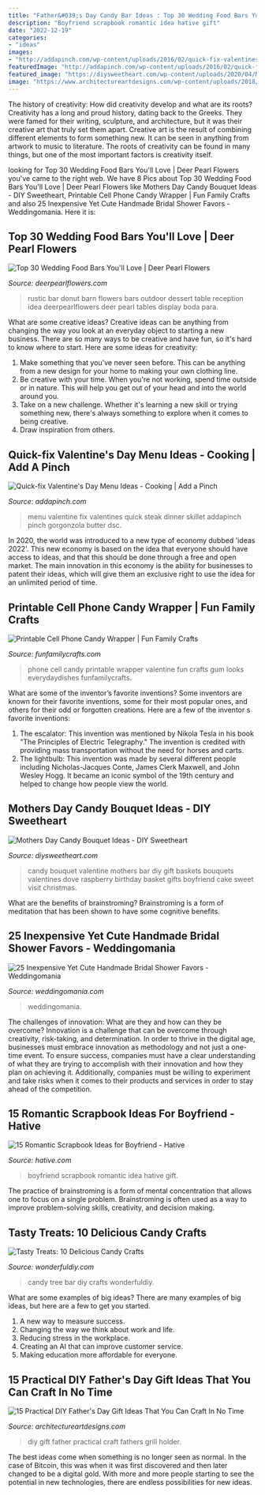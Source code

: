 ```yaml
---
title: "Father&#039;s Day Candy Bar Ideas : Top 30 Wedding Food Bars You&#039;ll Love"
description: "Boyfriend scrapbook romantic idea hative gift"
date: "2022-12-19"
categories:
- "ideas"
images:
- "http://addapinch.com/wp-content/uploads/2016/02/quick-fix-valentines-day-menu-skillet-steak-DSC_8228-1.jpg"
featuredImage: "http://addapinch.com/wp-content/uploads/2016/02/quick-fix-valentines-day-menu-skillet-steak-DSC_8228-1.jpg"
featured_image: "https://diysweetheart.com/wp-content/uploads/2020/04/Mothers-Day-Candy-Bouquet-Ideas-14.jpg"
image: "https://www.architectureartdesigns.com/wp-content/uploads/2018/04/15-Practical-DIY-Fathers-Day-Gift-Ideas-That-You-Can-Craft-In-No-Time-6.jpg"
---
```



The history of creativity: How did creativity develop and what are its roots?
Creativity has a long and proud history, dating back to the Greeks. They were famed for their writing, sculpture, and architecture, but it was their creative art that truly set them apart. Creative art is the result of combining different elements to form something new. It can be seen in anything from artwork to music to literature. The roots of creativity can be found in many things, but one of the most important factors is creativity itself.

	

		
looking for Top 30 Wedding Food Bars You&#039;ll Love | Deer Pearl Flowers you've came to the right web. We have 8 Pics about Top 30 Wedding Food Bars You&#039;ll Love | Deer Pearl Flowers like Mothers Day Candy Bouquet Ideas - DIY Sweetheart, Printable Cell Phone Candy Wrapper | Fun Family Crafts and also 25 Inexpensive Yet Cute Handmade Bridal Shower Favors - Weddingomania. Here it is:
		
    
## Top 30 Wedding Food Bars You&#039;ll Love | Deer Pearl Flowers

<img loading=lazy src="http://www.deerpearlflowers.com/wp-content/uploads/2015/03/rustic-wedding-donut-bar.jpg" onerror="this.onerror=null;this.src='https://tse2.mm.bing.net/th?id=OIP.36ATdAOmst2fPn0R_MioxAHaLH&amp;pid=15.1';" alt="Top 30 Wedding Food Bars You&#039;ll Love | Deer Pearl Flowers">

_Source: deerpearlflowers.com_

>rustic bar donut barn flowers bars outdoor dessert table reception idea deerpearlflowers deer pearl tables display boda para. 

	

What are some creative ideas?
Creative ideas can be anything from changing the way you look at an everyday object to starting a new business. There are so many ways to be creative and have fun, so it's hard to know where to start. Here are some ideas for creativity: 
1. Make something that you've never seen before. This can be anything from a new design for your home to making your own clothing line. 
2. Be creative with your time. When you're not working, spend time outside or in nature. This will help you get out of your head and into the world around you. 
3. Take on a new challenge. Whether it's learning a new skill or trying something new, there's always something to explore when it comes to being creative. 
4. Draw inspiration from others.

    
## Quick-fix Valentine&#039;s Day Menu Ideas - Cooking | Add A Pinch

<img loading=lazy src="http://addapinch.com/wp-content/uploads/2016/02/quick-fix-valentines-day-menu-skillet-steak-DSC_8228-1.jpg" onerror="this.onerror=null;this.src='https://tse2.mm.bing.net/th?id=OIP.4zJNGvjNRXs204P2gbJLXwHaLJ&amp;pid=15.1';" alt="Quick-fix Valentine&#039;s Day Menu Ideas - Cooking | Add a Pinch">

_Source: addapinch.com_

>menu valentine fix valentines quick steak dinner skillet addapinch pinch gorgonzola butter dsc. 

	

In 2020, the world was introduced to a new type of economy dubbed 'ideas 2022'. This new economy is based on the idea that everyone should have access to ideas, and that this should be done through a free and open market. The main innovation in this economy is the ability for businesses to patent their ideas, which will give them an exclusive right to use the idea for an unlimited period of time.

    
## Printable Cell Phone Candy Wrapper | Fun Family Crafts

<img loading=lazy src="https://funfamilycrafts.com/wp-content/uploads/2015/02/valentine-candy-wrapper-everydaydishes_com-H.jpg" onerror="this.onerror=null;this.src='https://tse1.mm.bing.net/th?id=OIP.Veh-B7-uSfH0WBBpTiZr8QHaE3&amp;pid=15.1';" alt="Printable Cell Phone Candy Wrapper | Fun Family Crafts">

_Source: funfamilycrafts.com_

>phone cell candy printable wrapper valentine fun crafts gum looks everydaydishes funfamilycrafts. 

	

What are some of the inventor’s favorite inventions?
Some inventors are known for their favorite inventions, some for their most popular ones, and others for their odd or forgotten creations. Here are a few of the inventor s favorite inventions:
1. The escalator: This invention was mentioned by Nikola Tesla in his book "The Principles of Electric Telegraphy." The invention is credited with providing mass transportation without the need for horses and carts.
2. The lightbulb: This invention was made by several different people including Nicholas-Jacques Conte, James Clerk Maxwell, and John Wesley Hogg. It became an iconic symbol of the 19th century and helped to change how people view the world.

    
## Mothers Day Candy Bouquet Ideas - DIY Sweetheart

<img loading=lazy src="https://diysweetheart.com/wp-content/uploads/2020/04/Mothers-Day-Candy-Bouquet-Ideas-14.jpg" onerror="this.onerror=null;this.src='https://tse4.mm.bing.net/th?id=OIP.rlcg0ieyYdMYpTxfqhDiGgHaJo&amp;pid=15.1';" alt="Mothers Day Candy Bouquet Ideas - DIY Sweetheart">

_Source: diysweetheart.com_

>candy bouquet valentine mothers bar diy gift baskets bouquets valentines dove raspberry birthday basket gifts boyfriend cake sweet visit christmas. 

	

What are the benefits of brainstroming?
Brainstroming is a form of meditation that has been shown to have some cognitive benefits.

    
## 25 Inexpensive Yet Cute Handmade Bridal Shower Favors - Weddingomania

<img loading=lazy src="https://i.weddingomania.com/2016/05/Candy-Tiny-Jars-Favors.jpg" onerror="this.onerror=null;this.src='https://tse4.mm.bing.net/th?id=OIP.ZWwcvrmf7fddtElYxRU8FwHaJ4&amp;pid=15.1';" alt="25 Inexpensive Yet Cute Handmade Bridal Shower Favors - Weddingomania">

_Source: weddingomania.com_

>weddingomania. 

	

The challenges of innovation: What are they and how can they be overcome?
Innovation is a challenge that can be overcome through creativity, risk-taking, and determination. In order to thrive in the digital age, businesses must embrace innovation as methodology and not just a one-time event. To ensure success, companies must have a clear understanding of what they are trying to accomplish with their innovation and how they plan on achieving it. Additionally, companies must be willing to experiment and take risks when it comes to their products and services in order to stay ahead of the competition.

    
## 15 Romantic Scrapbook Ideas For Boyfriend - Hative

<img loading=lazy src="https://hative.com/wp-content/uploads/2014/06/scrapbook-ideas-for-boyfriend/8-romantic-scrapbook-ideas.jpg" onerror="this.onerror=null;this.src='https://tse4.mm.bing.net/th?id=OIP.sz5gww3kaa5K4gcRXpQKmAHaJ6&amp;pid=15.1';" alt="15 Romantic Scrapbook Ideas for Boyfriend - Hative">

_Source: hative.com_

>boyfriend scrapbook romantic idea hative gift. 

	

The practice of brainstroming is a form of mental concentration that allows one to focus on a single problem. Brainstroming is often used as a way to improve problem-solving skills, creativity, and decision making.

    
## Tasty Treats: 10 Delicious Candy Crafts

<img loading=lazy src="https://cdn.wonderfuldiy.com/wp-content/uploads/2016/05/Candy-bar-tree-DIY.jpg" onerror="this.onerror=null;this.src='https://tse4.mm.bing.net/th?id=OIP.qJ4fy1apqKqqf5owaXq09gHaN0&amp;pid=15.1';" alt="Tasty Treats: 10 Delicious Candy Crafts">

_Source: wonderfuldiy.com_

>candy tree bar diy crafts wonderfuldiy. 

	

What are some examples of big ideas?
There are many examples of big ideas, but here are a few to get you started. 
1. A new way to measure success. 
2. Changing the way we think about work and life. 
3. Reducing stress in the workplace. 
4. Creating an AI that can improve customer service. 
5. Making education more affordable for everyone.

    
## 15 Practical DIY Father&#039;s Day Gift Ideas That You Can Craft In No Time

<img loading=lazy src="https://www.architectureartdesigns.com/wp-content/uploads/2018/04/15-Practical-DIY-Fathers-Day-Gift-Ideas-That-You-Can-Craft-In-No-Time-6.jpg" onerror="this.onerror=null;this.src='https://tse1.mm.bing.net/th?id=OIP.zGh1u237fQzrj92uuzp2PgHaLG&amp;pid=15.1';" alt="15 Practical DIY Father&#039;s Day Gift Ideas That You Can Craft In No Time">

_Source: architectureartdesigns.com_

>diy gift father practical craft fathers grill holder. 

	

The best ideas come when something is no longer seen as normal. In the case of Bitcoin, this was when it was first discovered and then later changed to be a digital gold. With more and more people starting to see the potential in new technologies, there are endless possibilities for new ideas.

